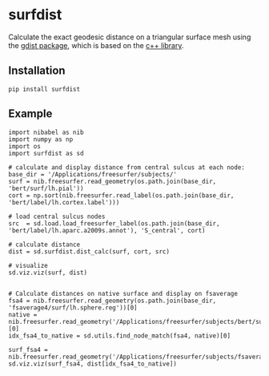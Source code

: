 surfdist
========

Calculate the exact geodesic distance on a triangular surface mesh using the [gdist package](https://pypi.python.org/pypi/gdist/), which is based on the [c++ library](https://code.google.com/p/geodesic/).

Installation
------------

    pip install surfdist

Example
-------

    import nibabel as nib
    import numpy as np
    import os
    import surfdist as sd

    # calculate and display distance from central sulcus at each node:
    base_dir = '/Applications/freesurfer/subjects/'
    surf = nib.freesurfer.read_geometry(os.path.join(base_dir, 'bert/surf/lh.pial'))
    cort = np.sort(nib.freesurfer.read_label(os.path.join(base_dir, 'bert/label/lh.cortex.label')))

    # load central sulcus nodes
    src  = sd.load.load_freesurfer_label(os.path.join(base_dir, 'bert/label/lh.aparc.a2009s.annot'), 'S_central', cort)

    # calculate distance
    dist = sd.surfdist.dist_calc(surf, cort, src)

    # visualize
    sd.viz.viz(surf, dist)


    # Calculate distances on native surface and display on fsaverage
    fsa4 = nib.freesurfer.read_geometry(os.path.join(base_dir, 'fsaverage4/surf/lh.sphere.reg'))[0]
    native = nib.freesurfer.read_geometry('/Applications/freesurfer/subjects/bert/surf/lh.sphere.reg')[0]
    idx_fsa4_to_native = sd.utils.find_node_match(fsa4, native)[0]

    surf_fsa4 = nib.freesurfer.read_geometry('/Applications/freesurfer/subjects/fsaverage4/surf/lh.pial')
    sd.viz.viz(surf_fsa4, dist[idx_fsa4_to_native])
